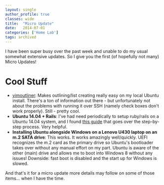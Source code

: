```yaml
---
layout: single
author_profile: true
classes: wide
title:  "Micro Update"
date:   2014-07-01
categories: ['Home Lab']
tags: archived
---
```

I have been super busy over the past week and unable to do my usual somewhat extensive updates. So I give you the first (of hopefully not many) Micro Updates!

# Cool Stuff

* [vimoutliner](https://github.com/vimoutliner/vimoutliner): Makes outlining/list creating really easy on my local Ubuntu install. There's a ton of information out there - but unfortunately not about the problems with running it over SSH (namely check boxes don't work properly). Still - pretty cool.
* **Ubuntu 14.04 + Rails**: I've had need periodically to setup ruby/rails on a Ubuntu 14.04 system, and I found [this guide](https://gorails.com/setup/ubuntu/14.04) that goes over the step-by-step process. Very helpful.
* **Installing Ubuntu alongside Windows on a Lenovo U430 laptop on an m.2 SATA drive**: This works. It works amazingly well/quickly. UEFI recognizes the m.2 card as the primary drive so Ubuntu's bootloader takes over without any manual effort on my part. Ubuntu is aware of the other (main) drive and allows me to boot into Windows 8 without any issues! Downside: fast boot is disabled and the start up for Windows is slowed.

And that's it for a micro update more details may follow on some of those items... when I have the time.